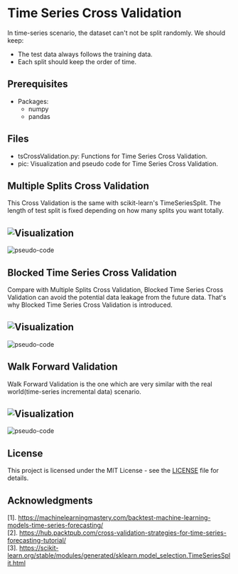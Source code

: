 # Time Series Cross Validation
In time-series scenario, the dataset can't not be split randomly. We should keep:
* The test data always follows the training data.
* Each split should keep the order of time.


## Prerequisites

- Packages:  
  * numpy
  * pandas


## Files
- tsCrossValidation.py: Functions for Time Series Cross Validation.
- pic: Visualization and pseudo code for Time Series Cross Validation.


## Multiple Splits Cross Validation  
This Cross Validation is the same  with scikit-learn's TimeSeriesSplit. The length of test split is fixed depending on how many splits you want totally.  

![Visualization](pic/mulTsCrossValidation.png)
---
![pseudo-code](pic/mulTsCrossValidation_pseudo.png)

## Blocked Time Series Cross Validation  
Compare with Multiple Splits Cross Validation, Blocked Time Series Cross Validation can avoid the potential data leakage from the future data. That's why Blocked Time Series Cross Validation is introduced.  

![Visualization](pic/blockedTsCrossValidation.png)
---
![pseudo-code](pic/blockedTsCrossValidation_pseudo.png)


## Walk Forward Validation
Walk Forward Validation is the one which are very similar with the real world(time-series incremental data) scenario.  

![Visualization](pic/wfTsCrossValidation.png)
---
![pseudo-code](pic/wfTsCrossValidation_pseudo.png)


## License

This project is licensed under the MIT License - see the [LICENSE](LICENSE) file for details.  

## Acknowledgments
[1]. https://machinelearningmastery.com/backtest-machine-learning-models-time-series-forecasting/     
[2]. https://hub.packtpub.com/cross-validation-strategies-for-time-series-forecasting-tutorial/        
[3]. https://scikit-learn.org/stable/modules/generated/sklearn.model_selection.TimeSeriesSplit.html  

